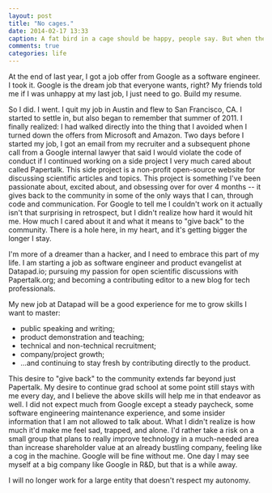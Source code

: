 ```yaml
---
layout: post
title: "No cages."
date: 2014-02-17 13:33
caption: A fat bird in a cage should be happy, people say. But when the cage door opens, it will realize what's been missing.
comments: true
categories: life 
---
```


At the end of last year, I got a job offer from Google as a software engineer. I took it. Google is the dream job that everyone wants, right? My friends told me if I was unhappy at my last job, I just need to go. Build my resume. 

So I did. I went. I quit my job in Austin and flew to San Francisco, CA. I started to settle in, but also began to remember that summer of 2011. I finally realized: I had walked directly into the thing that I avoided when I turned down the offers from Microsoft and Amazon. Two days before I started my job, I got an email from my recruiter and a subsequent phone call from a Google internal lawyer that said I would violate the code of conduct if I continued working on a side project I very much cared about called Papertalk. This side project is a non-profit open-source website for discussing scientific articles and topics. This project is something I've been passionate about, excited about, and obsessing over for over 4 months -- it gives back to the community in some of the only ways that I can, through code and communication. For Google to tell me I couldn't work on it actually isn't that surprising in retrospect, but I didn't realize how hard it would hit me. How much I cared about it and what it means to "give back" to the community. There is a hole here, in my heart, and it's getting bigger the longer I stay.

I'm more of a dreamer than a hacker, and I need to embrace this part of my life. I am starting a job as software engineer and product evangelist at Datapad.io; pursuing my passion for open scientific discussions with Papertalk.org; and becoming a contributing editor to a new blog for tech professionals.

My new job at Datapad will be a good experience for me to grow skills I want to master:  

* public speaking and writing;
* product demonstration and teaching;
* technical and non-technical recruitment;
* company/project growth;
* ...and continuing to stay fresh by contributing directly to the product.


This desire to "give back" to the community extends far beyond just Papertalk.
My desire to continue grad school at some point still stays with me every day,
and I believe the above skills will help me in that endeavor as well. I did not
expect much from Google except a steady paycheck, some software engineering
maintenance experience, and some insider information that I am not allowed to
talk about. What I didn't realize is how much it'd make me feel sad, trapped,
and alone. I'd rather take a risk on a small group that plans to really improve
technology in a much-needed area than increase shareholder value at an already
bustling company, feeling like a cog in the machine. Google will be fine
without me. One day I may see myself at a big company like Google in R&D, but
that is a while away.

I will no longer work for a large entity that doesn't respect my autonomy.
